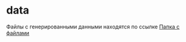 # data
Файлы с генерированными данными находятся по ссылке
[Папка с файлами](https://disk.yandex.ru/d/WfbNEm2ZqPky8Q)
